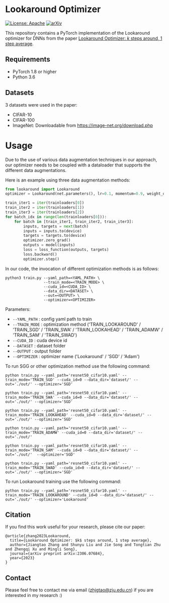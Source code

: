 # Lookaround Optimizer

[![License: Apache](https://img.shields.io/badge/License-Apache-blue.svg)](LICENSE)
[![arXiv](https://img.shields.io/badge/arXiv-2306.07684-b31b1b.svg)](https://arxiv.org/abs/2306.07684)

This repository contains a PyTorch implementation of the Lookaround optimizer for DNNs from the paper [Lookaround Optimizer: 
$k$ steps around, 1 step average](https://arxiv.org/abs/2306.07684).


## Requirements

* PyTorch 1.8 or higher
* Python 3.6


## Datasets

3 datasets were used in the paper:

* CIFAR-10
* CIFAR-100
* ImageNet: Downloadable from https://image-net.org/download.php


# Usage

Due to the use of various data augmentation techniques in our approach, our optimizer needs to be coupled with a dataloader that supports the different data augmentations.

Here is an example using three data augmentation methods:

```python
from lookaround import Lookaround
optimizer = Lookaround(net.parameters(), lr=0.1, momentum=0.9, weight_decay=5e-4, head_num=3, frequence=5) # k=5

train_iter1 = iter(trainloaders[0])
train_iter2 = iter(trainloaders[1])
train_iter3 = iter(trainloaders[2])
for batch_idx in range(len(trainloaders[0])):
    for batch in [train_iter1, train_iter2, train_iter3]:
        inputs, targets = next(batch)
        inputs = inputs.to(device)
        targets = targets.to(device)
        optimizer.zero_grad()
        outputs = model(inputs)
        loss = loss_function(outputs, targets)
        loss.backward()
        optimizer.step()
```

In our code, the invocation of different optimization methods is as follows:

```
python3 train.py --yaml_path=<YAML_PATH> \
                 --train_mode=<TRAIN_MODE> \
                 --cuda_id=<CUDA_ID> \
                 --data_dir=<DATASET> \
                 --out=<OUTPUT> \
                 --optimizer=<OPTIMIZER> 
```

Parameters:

* `--YAML_PATH` : config yaml path to train
* `--TRAIN_MODE` : optimization method ('TRAIN_LOOKAROUND' / 'TRAIN_SGD' / 'TRAIN_SWA' / 'TRAIN_LOOKAHEAD' / 'TRAIN_ADAMW' / 'TRAIN_SAM' / 'TRAIN_SWAD')
* `--CUDA_ID` : cuda device id
* `--DATASET` : dataset folder
* `--OUTPUT` : output folder
* `--OPTIMIZER` : optimizer name ('Lookaround' / 'SGD' / 'Adam')


To run SGG or other optimization method use the following command:

```
python train.py --yaml_path='resnet50_cifar10.yaml' --train_mode='TRAIN_SGD' --cuda_id=0 --data_dir='dataset/' --out='./out/' --optimizer='SGD'

python train.py --yaml_path='resnet50_cifar10.yaml' --train_mode='TRAIN_SWA' --cuda_id=0 --data_dir='dataset/' --out='./out/' --optimizer='SGD'

python train.py --yaml_path='resnet50_cifar10.yaml' --train_mode='TRAIN_LOOKAHEAD' --cuda_id=0 --data_dir='dataset/' --out='./out/' --optimizer='SGD'

python train.py --yaml_path='resnet50_cifar10.yaml' --train_mode='TRAIN_ADAMW' --cuda_id=0 --data_dir='dataset/' --out='./out/' 

python train.py --yaml_path='resnet50_cifar10.yaml' --train_mode='TRAIN_SAM' --cuda_id=0 --data_dir='dataset/' --out='./out/'  --optimizer='SGD'

python train.py --yaml_path='resnet50_cifar10.yaml' --train_mode='TRAIN_SWAD' --cuda_id=0 --data_dir='dataset/' --out='./out/' --optimizer='SGD'
```

To run Lookaround training use the following command:
```
python train.py --yaml_path='resnet50_cifar10.yaml' --train_mode='TRAIN_LOOKAROUND' --cuda_id=0 --data_dir='dataset/' --out='./out/' --optimizer='Lookaround'
```


## Citation

If you find this work useful for your research, please cite our paper:

```
@article{zhang2023Lookaround,
  title={Lookaround Optimizer: $k$ steps around, 1 step average},
  author={Jiangtao Zhang and Shunyu Liu and Jie Song and Tongtian Zhu and Zhengqi Xu and Mingli Song},
  journal={arXiv preprint arXiv:2306.07684},
  year={2023}
}
```

## Contact

Please feel free to contact me via email (<zhjgtao@zju.edu.cn>) if you are interested in my research :)
